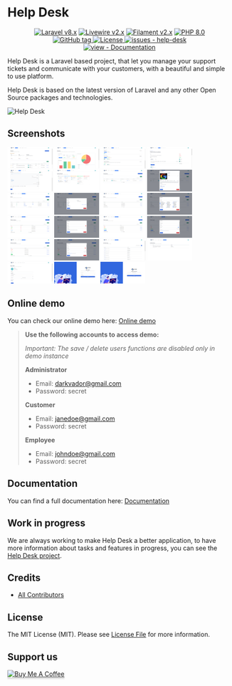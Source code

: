 # Help Desk

<p align="center">
    <a href="https://laravel.com"><img alt="Laravel v8.x" src="https://img.shields.io/badge/Laravel-v8.x-FF2D20?style=for-the-badge&logo=laravel"></a>
    <a href="https://laravel-livewire.com"><img alt="Livewire v2.x" src="https://img.shields.io/badge/Livewire-v2.x-FB70A9?style=for-the-badge"></a>
    <a href="https://filamentphp.com/"><img alt="Filament v2.x" src="https://img.shields.io/badge/Filament-v2.x-e9b228?style=for-the-badge"></a>
    <a href="https://php.net"><img alt="PHP 8.0" src="https://img.shields.io/badge/PHP-8.0-777BB4?style=for-the-badge&logo=php"></a>
    <br/>
    <a href="https://github.com/devaslanphp/help-desk/releases/">
        <img src="https://img.shields.io/github/tag/devaslanphp/help-desk?include_prereleases=&sort=semver&color=blue&style=for-the-badge" alt="GitHub tag">
    </a>
    <a href="#license">
        <img src="https://img.shields.io/badge/License-MIT-blue?style=for-the-badge" alt="License">
    </a>
    <a href="https://github.com/devaslanphp/help-desk/issues">
        <img src="https://img.shields.io/github/issues/devaslanphp/help-desk?style=for-the-badge" alt="issues - help-desk">
    </a>
    <br/>
    <a href="https://devaslanphp.github.io/help-desk/" title="Go to project documentation">
        <img src="https://img.shields.io/badge/view-Documentation-blue?style=for-the-badge" alt="view - Documentation">
    </a>
</p>

Help Desk is a Laravel based project, that let you manage your support tickets and communicate with your customers, with
a beautiful and simple to use platform.

Help Desk is based on the latest version of Laravel and any other Open Source packages and technologies.

![Help Desk](github-contents/banner.jpg)

## Screenshots
<div>
    <img src="github-contents/1.png" width="20%"></img> 
    <img src="github-contents/2.png" width="20%"></img> 
    <img src="github-contents/3.png" width="20%"></img> 
    <img src="github-contents/4.png" width="20%"></img> 
    <img src="github-contents/5.png" width="20%"></img> 
    <img src="github-contents/6.png" width="20%"></img> 
    <img src="github-contents/7.png" width="20%"></img> 
    <img src="github-contents/8.png" width="20%"></img> 
    <img src="github-contents/9.png" width="20%"></img> 
    <img src="github-contents/10.png" width="20%"></img> 
    <img src="github-contents/11.png" width="20%"></img> 
    <img src="github-contents/12.png" width="20%"></img> 
    <img src="github-contents/13.png" width="20%"></img> 
    <img src="github-contents/14.png" width="20%"></img> 
    <img src="github-contents/15.png" width="20%"></img> 
    <img src="github-contents/16.png" width="20%"></img> 
    <img src="github-contents/17.png" width="20%"></img> 
    <img src="github-contents/18.png" width="20%"></img> 
    <img src="github-contents/19.png" width="20%"></img> 
    <img src="github-contents/20.png" width="20%"></img> 
    <img src="github-contents/21.png" width="20%"></img> 
    <img src="github-contents/22.png" width="20%"></img> 
    <img src="github-contents/23.png" width="20%"></img> 
</div>

## Online demo

You can check our online demo here: [Online demo](http://helpdesk.devaslan.com/)

> **Use the following accounts to access demo:**
> 
> *Important: The save / delete users functions are disabled only in demo instance*
>
> **Administrator**
> - Email: darkvador@gmail.com
> - Password: secret
>
> **Customer**
> - Email: janedoe@gmail.com
> - Password: secret
>
> **Employee**
> - Email: johndoe@gmail.com
> - Password: secret

## Documentation

You can find a full documentation here: [Documentation](https://devaslanphp.github.io/help-desk/)

## Work in progress

We are always working to make Help Desk a better application, to have more information about tasks and features in progress, you can see the [Help Desk project](https://github.com/orgs/devaslanphp/projects/1).

## Credits

- [All Contributors](https://github.com/devaslanphp/help-desk/graphs/contributors)

## License

The MIT License (MIT). Please see [License File](LICENSE.md) for more information.

## Support us

<a href="https://www.buymeacoffee.com/heloufir" target="_blank"><img src="https://www.buymeacoffee.com/assets/img/custom_images/orange_img.png" alt="Buy Me A Coffee" style="height: 41px !important;width: 174px !important;box-shadow: 0px 3px 2px 0px rgba(190, 190, 190, 0.5) !important;-webkit-box-shadow: 0px 3px 2px 0px rgba(190, 190, 190, 0.5) !important;" ></a>
